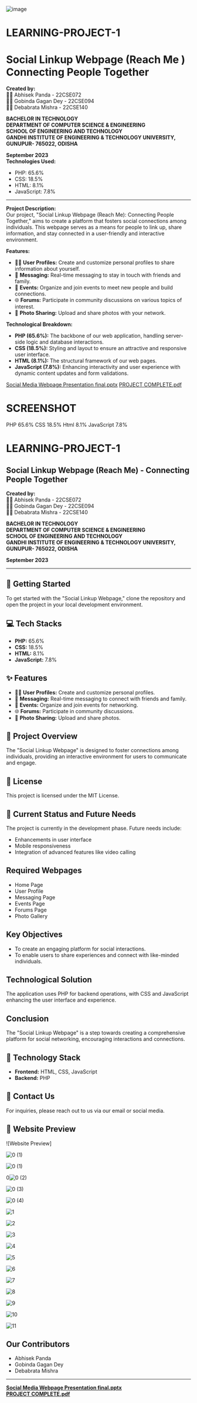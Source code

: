 ![image](https://github.com/abhisek2004/LEARNING-PROJECT-1/assets/117925314/c3fc0d2c-a7eb-45bb-847b-834d6d6ba917)
# LEARNING-PROJECT-1 
# Social Linkup Webpage (Reach Me ) Connecting People Together 

**Created by:**  
👨‍🎓 Abhisek Panda - 22CSE072  
👨‍🎓 Gobinda Gagan Dey - 22CSE094  
👨‍🎓 Debabrata Mishra - 22CSE140  

**BACHELOR IN TECHNOLOGY**  
**DEPARTMENT OF COMPUTER SCIENCE & ENGINEERING**  
**SCHOOL OF ENGINEERING AND TECHNOLOGY**  
**GANDHI INSTITUTE OF ENGINEERING & TECHNOLOGY UNIVERSITY, GUNUPUR- 765022, ODISHA**  

**September 2023**  
**Technologies Used:**  
- PHP: 65.6%  
- CSS: 18.5%  
- HTML: 8.1%  
- JavaScript: 7.8%  
---
**Project Description:**  
Our project, "Social Linkup Webpage (Reach Me): Connecting People Together," aims to create a platform that fosters social connections among individuals. This webpage serves as a means for people to link up, share information, and stay connected in a user-friendly and interactive environment.

**Features:**
- 🧑‍💻 **User Profiles:** Create and customize personal profiles to share information about yourself.
- 💬 **Messaging:** Real-time messaging to stay in touch with friends and family.
- 📅 **Events:** Organize and join events to meet new people and build connections.
- 🌐 **Forums:** Participate in community discussions on various topics of interest.
- 📸 **Photo Sharing:** Upload and share photos with your network.

**Technological Breakdown:**  
- **PHP (65.6%):** The backbone of our web application, handling server-side logic and database interactions.
- **CSS (18.5%):** Styling and layout to ensure an attractive and responsive user interface.
- **HTML (8.1%):** The structural framework of our web pages.
- **JavaScript (7.8%):** Enhancing interactivity and user experience with dynamic content updates and form validations.

[Social Media Webpage Presentation final.pptx](https://github.com/abhisek2004/LEARNING-PROJECT-1/files/13766872/Social.Media.Webpage.Presentation.final.pptx)
[PROJECT COMPLETE.pdf](https://github.com/abhisek2004/LEARNING-PROJECT-1/files/13766873/PROJECT.COMPLETE.pdf)

# SCREENSHOT


PHP
65.6%
CSS
18.5%
Html
8.1%
JavaScript
7.8%



# LEARNING-PROJECT-1 
## Social Linkup Webpage (Reach Me) - Connecting People Together

**Created by:**  
👨‍🎓 Abhisek Panda - 22CSE072  
👨‍🎓 Gobinda Gagan Dey - 22CSE094  
👨‍🎓 Debabrata Mishra - 22CSE140  

**BACHELOR IN TECHNOLOGY**  
**DEPARTMENT OF COMPUTER SCIENCE & ENGINEERING**  
**SCHOOL OF ENGINEERING AND TECHNOLOGY**  
**GANDHI INSTITUTE OF ENGINEERING & TECHNOLOGY UNIVERSITY, GUNUPUR- 765022, ODISHA**  

**September 2023**  

---

## 🚀 Getting Started
To get started with the "Social Linkup Webpage," clone the repository and open the project in your local development environment.

## 💻 Tech Stacks
- **PHP:** 65.6%  
- **CSS:** 18.5%  
- **HTML:** 8.1%  
- **JavaScript:** 7.8%  

## ✨ Features
- 🧑‍💻 **User Profiles:** Create and customize personal profiles.
- 💬 **Messaging:** Real-time messaging to connect with friends and family.
- 📅 **Events:** Organize and join events for networking.
- 🌐 **Forums:** Participate in community discussions.
- 📸 **Photo Sharing:** Upload and share photos.

## 🌈 Project Overview
The "Social Linkup Webpage" is designed to foster connections among individuals, providing an interactive environment for users to communicate and engage.

## 📜 License
This project is licensed under the MIT License.

## 🔄 Current Status and Future Needs
The project is currently in the development phase. Future needs include:
- Enhancements in user interface
- Mobile responsiveness
- Integration of advanced features like video calling

## Required Webpages
- Home Page
- User Profile
- Messaging Page
- Events Page
- Forums Page
- Photo Gallery

## Key Objectives
- To create an engaging platform for social interactions.
- To enable users to share experiences and connect with like-minded individuals.

## Technological Solution
The application uses PHP for backend operations, with CSS and JavaScript enhancing the user interface and experience.

## Conclusion
The "Social Linkup Webpage" is a step towards creating a comprehensive platform for social networking, encouraging interactions and connections.

## 🔧 Technology Stack
- **Frontend:** HTML, CSS, JavaScript  
- **Backend:** PHP  

## 🔗 Contact Us
For inquiries, please reach out to us via our email or social media.

## 📸 Website Preview
![Website Preview]

  ![0 (1)](https://github.com/abhisek2004/LEARNING-PROJECT-1/assets/117925314/d46487d3-9daf-4be3-9847-023e3fe67c81)

![0 (1)](https://github.com/abhisek2004/LEARNING-PROJECT-1/assets/117925314/b7066909-51e8-42d6-bf9e-28b78c2e8dbb)

0![0 (2)](https://github.com/abhisek2004/LEARNING-PROJECT-1/assets/117925314/2f113891-1c26-4766-90ac-0e8df77b097c)

![0 (3)](https://github.com/abhisek2004/LEARNING-PROJECT-1/assets/117925314/b8b4fccd-99a9-422b-82bf-3e442c60cf4a)

![0 (4)](https://github.com/abhisek2004/LEARNING-PROJECT-1/assets/117925314/f6813529-5e33-4fb7-9daa-0ca5a53ba899)

![1](https://github.com/abhisek2004/LEARNING-PROJECT-1/assets/117925314/69699c82-c3f7-49ea-bd62-3a3b9b730a30)

![2](https://github.com/abhisek2004/LEARNING-PROJECT-1/assets/117925314/b0f6b4f0-0902-45c7-b599-67f2eed50ae7)

![3](https://github.com/abhisek2004/LEARNING-PROJECT-1/assets/117925314/be98eaeb-4d25-4ada-9807-404346e9bf1d)

![4](https://github.com/abhisek2004/LEARNING-PROJECT-1/assets/117925314/33c40154-e36b-476f-87f0-d108f9c572d1)

![5](https://github.com/abhisek2004/LEARNING-PROJECT-1/assets/117925314/e3dbb9ec-7592-4d80-8e59-ef9cf66de066)

![6](https://github.com/abhisek2004/LEARNING-PROJECT-1/assets/117925314/7f31bb18-390d-4507-8295-aba4a2fb06b6)

![7](https://github.com/abhisek2004/LEARNING-PROJECT-1/assets/117925314/01ef8c93-bf68-4744-b333-66f8e4dcfb06)

![8](https://github.com/abhisek2004/LEARNING-PROJECT-1/assets/117925314/9e18f325-b11e-482e-ab78-92335c292810)

![9](https://github.com/abhisek2004/LEARNING-PROJECT-1/assets/117925314/c3259bad-f146-48a1-ae8c-d681d7967584)

![10](https://github.com/abhisek2004/LEARNING-PROJECT-1/assets/117925314/51839328-b59f-40dd-9c5f-43c0c3b737d2)

![11](https://github.com/abhisek2004/LEARNING-PROJECT-1/assets/117925314/298aac65-b9ec-4895-9b07-74462b6c04a1)


## Our Contributors
- Abhisek Panda
- Gobinda Gagan Dey
- Debabrata Mishra

---

**[Social Media Webpage Presentation final.pptx](https://github.com/abhisek2004/LEARNING-PROJECT-1/files/13766872/Social.Media.Webpage.Presentation.final.pptx)**  
**[PROJECT COMPLETE.pdf](https://github.com/abhisek2004/LEARNING-PROJECT-1/files/13766873/PROJECT.COMPLETE.pdf)**
